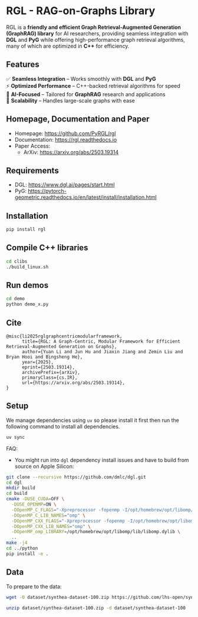 <!-- include logo svg in this markdown -->
<!-- <p align="center">
    <img src="rgl-logo.png" width="400"/>
</p> -->

# RGL - RAG-on-Graphs Library  

RGL is a **friendly and efficient Graph Retrieval-Augmented Generation (GraphRAG) library** for AI researchers, providing seamless integration with **DGL** and **PyG** while offering high-performance graph retrieval algorithms, many of which are optimized in **C++** for efficiency. 

## Features  
✅ **Seamless Integration** – Works smoothly with **DGL** and **PyG**  
⚡ **Optimized Performance** – C++-backed retrieval algorithms for speed  
🧠 **AI-Focused** – Tailored for **GraphRAG** research and applications  
🔗 **Scalability** – Handles large-scale graphs with ease  

## Homepage, Documentation and Paper

- Homepage: https://github.com/PyRGL/rgl
- Documentation: https://rgl.readthedocs.io
- Paper Access:
    - ArXiv: https://arxiv.org/abs/2503.19314

## Requirements

- DGL: https://www.dgl.ai/pages/start.html
- PyG: https://pytorch-geometric.readthedocs.io/en/latest/install/installation.html

## Installation

```bash
pip install rgl
```

## Compile C++ libraries

```bash
cd clibs
./build_linux.sh
```

## Run demos

```bash
cd demo
python demo_x.py
```

## Cite

```
@misc{li2025rglgraphcentricmodularframework,
      title={RGL: A Graph-Centric, Modular Framework for Efficient Retrieval-Augmented Generation on Graphs}, 
      author={Yuan Li and Jun Hu and Jiaxin Jiang and Zemin Liu and Bryan Hooi and Bingsheng He},
      year={2025},
      eprint={2503.19314},
      archivePrefix={arXiv},
      primaryClass={cs.IR},
      url={https://arxiv.org/abs/2503.19314}, 
}
```

## Setup

We manage dependencies using `uv` so please install it first then run the following command to install all dependencies.

```bash
uv sync
```

FAQ: 
- You might run into `dgl` dependency install issues and have to build from source on Apple Silicon:
```bash 
git clone --recursive https://github.com/dmlc/dgl.git
cd dgl
mkdir build
cd build
cmake -DUSE_CUDA=OFF \
  -DUSE_OPENMP=ON \
  -DOpenMP_C_FLAGS="-Xpreprocessor -fopenmp -I/opt/homebrew/opt/libomp/include" \
  -DOpenMP_C_LIB_NAMES="omp" \
  -DOpenMP_CXX_FLAGS="-Xpreprocessor -fopenmp -I/opt/homebrew/opt/libomp/include" \
  -DOpenMP_CXX_LIB_NAMES="omp" \
  -DOpenMP_omp_LIBRARY=/opt/homebrew/opt/libomp/lib/libomp.dylib \
  ..
make -j4
cd ../python
pip install -e .
```


## Data

To prepare to the data: 

```bash
wget -O dataset/synthea-dataset-100.zip https://github.com/lhs-open/synthetic-data/raw/main/record/synthea-dataset-100.zip
```

```bash
unzip dataset/synthea-dataset-100.zip -d dataset/synthea-dataset-100
```
